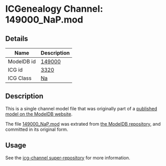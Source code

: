 # ICGenealogy Channel: 149000\_NaP.mod

## Details

Name | Description
---- | -----------
ModelDB id | [149000](http://senselab.med.yale.edu/ModelDB/ShowModel.cshtml?model=149000)
ICG id | [3320](http://icg.neurotheory.ox.ac.uk/channels/2/3320)
ICG Class | [Na](http://icg.neurotheory.ox.ac.uk/channels/2)

## Description

This is a single channel model file that was originally part of a [published model on the ModelDB website](http://senselab.med.yale.edu/mModelDB/ShowModel.cshtml?model=149000).

The file [149000\_NaP.mod](149000_NaP.mod) was extrated from [the ModelDB repository](http://senselab.med.yale.edu/ModelDB/ShowModel.cshtml?model=149000), and committed in its original form.

## Usage

See the [icg-channel super-repository](https://github.com/icgenealogy/icg-channels) for more information.